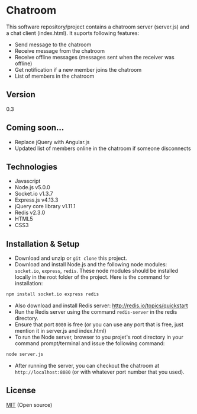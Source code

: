 Chatroom
====

This software repository/project contains a chatroom server (server.js) and a chat client (index.html). It suports following features:

  - Send message to the chatroom
  - Receive message from the chatroom
  - Receive offline messages (messages sent when the receiver was offline)
  - Get notification if a new member joins the chatroom 
  - List of members in the chatroom


Version
----

0.3


Coming soon...
----
  - Replace jQuery with Angular.js
  - Updated list of members online in the chatroom if someone disconnects


Technologies
----
* Javascript
* Node.js v5.0.0
* Socket.io v1.3.7
* Express.js v4.13.3
* jQuery core library v1.11.1
* Redis v2.3.0
* HTML5
* CSS3


Installation & Setup
----
* Download and unzip or `git clone` this project.
* Download and install Node.js and the following node modules: `socket.io`, `express`, `redis`. These node modules should be installed locally in the root folder of the project. Here is the command for installation:

```sh
npm install socket.io express redis
```

* Also download and install Redis server: http://redis.io/topics/quickstart
* Run the Redis server using the command `redis-server` in the redis directory.
* Ensure that port `8080` is free (or you can use any port that is free, just mention it in server.js and index.html)
* To run the Node server, browser to you projet's root directory in your command prompt/terminal and issue the following command:

```sh
node server.js
```

* After running the server, you can checkout the chatroom at `http://localhost:8080` (or with whatever port number that you used).


License
----

[MIT] (Open source)

[MIT]:http://opensource.org/licenses/MIT
